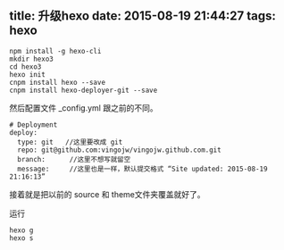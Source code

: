 title: 升级hexo
date: 2015-08-19 21:44:27
tags: hexo
---


```
npm install -g hexo-cli
mkdir hexo3
cd hexo3
hexo init
cnpm install hexo --save
cnpm install hexo-deployer-git --save
```

然后配置文件 _config.yml 跟之前的不同。

```
# Deployment
deploy:
  type: git   //这里要改成 git
  repo: git@github.com:vingojw/vingojw.github.com.git
  branch:      //这里不想写就留空 
  message:     //这里也是一样，默认提交格式 “Site updated: 2015-08-19 21:16:13”

```

接着就是把以前的 source 和 theme文件夹覆盖就好了。

运行
```
hexo g
hexo s
```




